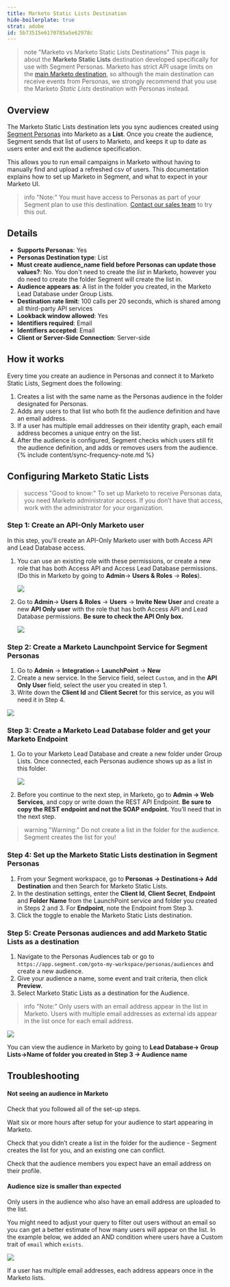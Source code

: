 ```yaml
---
title: Marketo Static Lists Destination
hide-boilerplate: true
strat: adobe
id: 5b73515e6170785a5e62978c
---
```

> note "Marketo vs Marketo Static Lists Destinations"
> This page is about the **Marketo Static Lists** destination developed specifically for use with Segment Personas. Marketo has strict API usage limits on the [main Marketo destination](/docs/connections/destinations/catalog/marketo-v2/), so although the main destination can receive events from Personas, we strongly recommend that you use the Marketo *Static Lists* destination with Personas instead.

## Overview

The Marketo Static Lists destination lets you sync audiences created using [Segment Personas](/docs/personas) into Marketo as a **List**. Once you create the audience, Segment sends that list of users to Marketo, and keeps it up to date as users enter and exit the audience specification.

This allows you to run email campaigns in Marketo without having to manually find and upload a refreshed csv of users. This documentation explains how to set up Marketo in Segment, and what to expect in your Marketo UI.

> info "Note:"
> You must have access to Personas as part of your Segment plan to use this destination. [Contact our sales team](https://segment.com/demo/) to try this out.


## Details

- **Supports Personas**: Yes
- **Personas Destination type**: List
- **Must create audience_name field before Personas can update those values?**: No. You don't need to create the _list_ in Marketo, however you do need to create the folder Segment will create the list in.
- **Audience appears as**: A list in the folder you created, in the Marketo Lead Database under Group Lists.
- **Destination rate limit**: 100 calls per 20 seconds, which is shared among all third-party API services
- **Lookback window allowed**: Yes
- **Identifiers required**: Email
- **Identifiers accepted**: Email
- **Client or Server-Side Connection**: Server-side

<!-- commenting out this table because the format is giant
| **Support for Personas**        | Yes     |
| **Personas Destination Method**  | List |
| **Must create audience_name field in the tool before Personas can update those values** | No. You do not have to create list in Marketo before Segment sends the audience to Marketo. However, you do need the pre-create the folder in which Segment will create the list. |
| **How does the audience appear within the destination?**                                | Marketo Lead Database → Group Lists → within a custom folder as a list  |
| **Are there rate limits?**  | Yes, 100 calls per 20 seconds, which is shared among all third-party API services     |
| **Lookback window allowed by Destination**    | Yes   |
| **Identifiers Required**   | email   |
| **Identifiers Accepted**    | email     |
| **Client vs. Server-Side Connection**   | Server-side  |-->

## How it works

Every time you create an audience in Personas and connect it to Marketo Static Lists, Segment does the following:

1. Creates a list with the same name as the Personas audience in the folder designated for Personas.
2. Adds any users to that list who both fit the audience definition and have an email address.
3. If a user has multiple email addresses on their identity graph, each email address becomes a unique entry on the list.
4. After the audience is configured, Segment checks which users still fit the audience definition, and adds or removes users from the audience.
{% include content/sync-frequency-note.md %}

## Configuring Marketo Static Lists

> success "Good to know:"
> To set up Marketo to receive Personas data, you need Marketo administrator access. If you don’t have that access, work with the administrator for your organization.

### Step 1: Create an API-Only Marketo user

In this step, you'll create an API-Only Marketo user with both Access API and Lead Database access.

1. You can use an existing role with these permissions, or create a new role that has both Access API and Access Lead Database permissions. (Do this in Marketo by going to **Admin**→ **Users & Roles** → **Roles**).

   ![](images/marketosl-create-new-role.png)

2. Go to **Admin**→ **Users & Roles** → **Users** → **Invite New User** and create a new **API Only user** with the role that has both Access API and Lead Database permissions. **Be sure to check the API Only box.**

   ![](images/marketosl-perms.png)


### Step 2: Create a Marketo Launchpoint Service for Segment Personas

1. Go to **Admin** → **Integration**→ **LaunchPoint** → **New**
2. Create a new service. In the Service field, select `Custom`, and in the **API Only User** field, select the user you created in step 1.
3. Write down the **Client Id** and **Client Secret** for this service, as you will need it in Step 4.

![](images/marketosl-newservice.png)



### Step 3: Create a Marketo Lead Database folder and get your Marketo Endpoint

1. Go to your Marketo Lead Database and create a new folder under Group Lists. Once connected, each Personas audience shows up as a list in this folder.


   ![](images/marketosl-newfolder.png)

2. Before you continue to the next step, in Marketo, go to **Admin → Web Services**, and copy or write down the REST API Endpoint. **Be sure to copy the REST endpoint and not the SOAP endpoint.** You’ll need that in the next step.

> warning "Warning:"
> Do not create a list in the folder for the audience. Segment creates the list for you!

### Step 4: Set up the Marketo Static Lists destination in Segment Personas

1. From your Segment workspace, go to **Personas → Destinations→ Add Destination** and then Search for Marketo Static Lists.
2. In the destination settings, enter the **Client Id**, **Client Secret**, **Endpoint** and **Folder Name** from the LaunchPoint service and folder you created in Steps 2 and 3. For **Endpoint**, note the Endpoint from Step 3.
3. Click the toggle to enable the Marketo Static Lists destination.

### Step 5: Create Personas audiences and add Marketo Static Lists as a destination

1. Navigate to the Personas Audiences tab or go to `https://app.segment.com/goto-my-workspace/personas/audiences` and create a new audience.
2. Give your audience a name, some event and trait criteria, then click **Preview**.
3. Select Marketo Static Lists as a destination for the Audience.

> info "Note:"
> Only users with an email address appear in the list in Marketo. Users with multiple email addresses as external ids appear in the list once for each email address.

![](images/marketosl-leads.png)

You can view the audience in Marketo by going to **Lead Database→ Group Lists→Name of folder you created in Step 3 → Audience name**


## Troubleshooting

#### Not seeing an audience in Marketo

Check that you followed all of the set-up steps.

Wait six or more hours after setup for your audience to start appearing in Marketo.

Check that you didn’t create a list in the folder for the audience - Segment creates the list for you, and an existing one can conflict.

Check that the audience members you expect have an email address on their profile.

#### Audience size is smaller than expected
Only users in the audience who also have an email address are uploaded to the list.

You might need to adjust your query to filter out users without an email so you can get a better estimate of how many users will appear on the list. In the example below, we added an AND condition where users have a Custom trait of `email` which `exists`.

![](images/personas-add-emailtrait.png)

If a user has multiple email addresses, each address appears once in the Marketo lists. 
